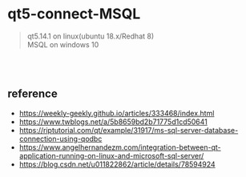 # qt5-connect-MSQL
> qt5.14.1 on linux(ubuntu 18.x/Redhat 8)<br>
> MSQL on windows 10<br>
<br>
<br>

## reference 
-  https://weekly-geekly.github.io/articles/333468/index.html
-  https://www.twblogs.net/a/5b8659bd2b71775d1cd50641
-  https://riptutorial.com/qt/example/31917/ms-sql-server-database-connection-using-qodbc
-  https://www.angelhernandezm.com/integration-between-qt-application-running-on-linux-and-microsoft-sql-server/
-  https://blog.csdn.net/u011822862/article/details/78594924
